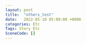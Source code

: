```yaml
---
layout: post
title:  "others_test"
date:   2022-05-10 05:00:00 +0000
categories: Etc
Tags: Story Etc
SceneCode: []
---
```

